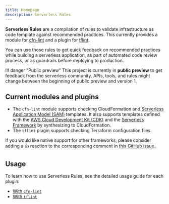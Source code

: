 ```yaml
---
title: Homepage
description: Serverless Rules
---
```


__Serverless Rules__ are a compilation of rules to validate infrastructure as code template against recommended practices. This currently provides a module for [cfn-lint](https://github.com/aws-cloudformation/cfn-python-lint) and a plugin for [tflint](https://github.com/terraform-linters/tflint).

You can use those rules to get quick feedback on recommended practices while building a serverless application, as part of automated code review process, or as guardrails before deploying to production.

!!! danger "Public preview"
    This project is currently in __public preview__ to get feedback from the serverless community. APIs, tools, and rules might change between the beginning of public preview and version 1.

## Current modules and plugins

* The `cfn-lint` module supports checking CloudFormation and [Serverless Application Model (SAM)](https://docs.aws.amazon.com/serverless-application-model/latest/developerguide/what-is-sam.html) templates. It also supports templates defined with the [AWS Cloud Development Kit (CDK)](https://docs.aws.amazon.com/cdk/latest/guide/home.html) and the [Serverless Framework](https://www.serverless.com/) by synthesizing to CloudFormation.
* The `tflint` plugin supports checking Terraform configuration files.

If you would like native support for other frameworks, please consider adding a 👍 reaction to the corresponding comment in [this GitHub issue](https://github.com/awslabs/serverless-rules/issues/23).

## Usage

To learn how to use Serverless Rules, see the detailed usage guide for each plugin:

* [With `cfn-lint`](cfn-lint.md)
* [With `tflint`](tflint.md)